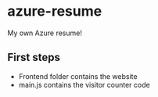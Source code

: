 # azure-resume
My own Azure resume!

## First steps
- Frontend folder contains the website
- main.js contains the visitor counter code